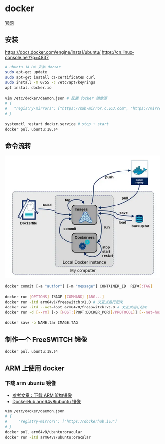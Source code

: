 # docker

[官网](https://docs.docker.com/)

## 安装

https://docs.docker.com/engine/install/ubuntu/
https://cn.linux-console.net/?p=4837

```sh
# ubuntu 18.04 安装 docker
sudo apt-get update
sudo apt-get install ca-certificates curl
sudo install -m 0755 -d /etc/apt/keyrings
apt install docker.io

vim /etc/docker/daemon.json # 配置 docker 镜像源
# {
#   "registry-mirrors": ["https://hub-mirror.c.163.com", "https://mirror.baidubce.com", "https://ccr.ccs.tencentyun.com", "https://dockerproxy.com"]
# }

systemctl restart docker.service # stop + start
docker pull ubuntu:18.04
```

## 命令流转

![docker commands](./assets/docker-cmds.png)

```sh
docker commit [-a "author"] [-m "message"] CONTAINER_ID  REPO[:TAG]

docker run [OPTIONS] IMAGE [COMMAND] [ARG...]
docker run -itd arm64v8/freeswitch:v1.0 # 交互式运行起来
docker run -itd --net=host arm64v8/freeswitch:v1.0 # 交互式运行起来
docker run -d [--rm] [-p [HOST:]PORT:DOCKER_PORT[/PROTOCOL]] [--net=host] [--name=NAME] [--env-file=[]] [--link=[]] [-v HOST_PATH:DOCKER_PATH] IMAGE COMMAND ARG...

docker save -o NAME.tar IMAGE:TAG
```

## 制作一个 FreeSWITCH 镜像

```sh
docker pull ubuntu:18.04
```

## ARM 上使用 docker

### 下载 arm ubuntu 镜像

- [参考文章：下载 ARM 架构镜像](https://blog.csdn.net/weixin_43645454/article/details/130270712)
- [DockerHub arm64v8/ubuntu 镜像](https://hub.docker.com/r/arm64v8/ubuntu/tags)

```sh
vim /etc/docker/daemon.json
# {
#     "registry-mirrors": ["https://dockerhub.icu"]
# }
docker pull arm64v8/ubuntu:oracular
docker run -itd arm64v8/ubuntu:oracular
```
